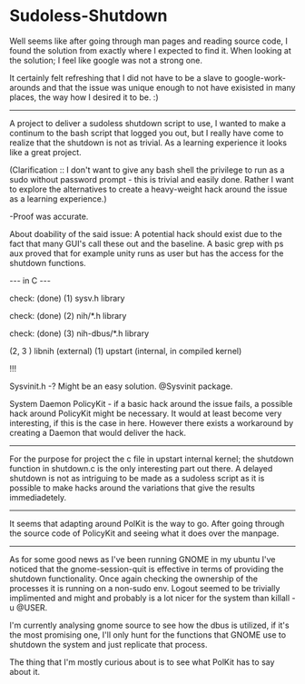 # Sudoless-Shutdown

Well seems like after going through man pages and reading source code, I found the solution from exactly where I expected to find it. When looking at the solution; I feel like google was not a strong one.

It certainly felt refreshing that I did not have to be a slave to google-work-arounds and that the issue was unique enough to not have exisisted in many places, the way how I desired it to be. :)

----------------------------------------------------------

A project to deliver a sudoless shutdown script to use, I wanted to make a continum to the bash script that logged you out, but I really have come to realize that the shutdown is not as trivial. As a learning experience it looks like a great project.

(Clarification :: I don't want to give any bash shell the privilege to run as a sudo without password prompt - this is trivial and easily done. Rather I want to explore the alternatives to create a heavy-weight hack around the issue as a learning experience.)

-Proof was accurate.

About doability of the said issue: A potential hack should exist due to the fact that many GUI's call these out and the baseline. A basic grep with ps aux proved that for example unity runs as user but has the access for the shutdown functions.

--- in C ---

check: (done) (1) sysv.h library

check: (done) (2) nih/*.h library

check: (done) (3) nih-dbus/*.h library

(2, 3 ) libnih (external)
(1) upstart (internal, in compiled kernel)

!!!

Sysvinit.h  -? Might be an easy solution. @Sysvinit package.

System Daemon PolicyKit - if a basic hack around the issue fails, a possible hack around PolicyKit might be necessary. 
It would at least become very interesting, if this is the case in here. However there exists a workaround by creating a Daemon that would deliver the hack.


------------------------------------------

For the purpose for project the c file in upstart internal kernel; the shutdown function in shutdown.c is the only interesting part out there. A delayed shutdown is not as intriguing to be made as a sudoless script as it is possible to make hacks around the variations that give the results immediadetely. 

-------------------------------------------

It seems that adapting around PolKit is the way to go. After going through the source code of PolicyKit and seeing what it does over the manpage.

-------------------------------------------

As for some good news as I've been running GNOME in my ubuntu I've noticed that the gnome-session-quit is effective in terms of providing the shutdown functionality. Once again checking the ownership of the processes it is running on a non-sudo env. Logout seemed to be trivially implimented and might and probably is a lot nicer for the system than killall -u @USER. 

I'm currently analysing gnome source to see how the dbus is utilized, if it's the most promising one, I'll only hunt for the functions that GNOME use to shutdown the system and just replicate that process.

The thing that I'm mostly curious about is to see what PolKit has to say about it.
